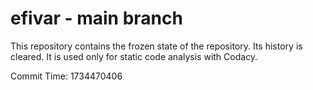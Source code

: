# efivar - main branch

This repository contains the frozen state of the repository.
Its history is cleared. It is used only for static code
analysis with Codacy.

Commit Time: 1734470406